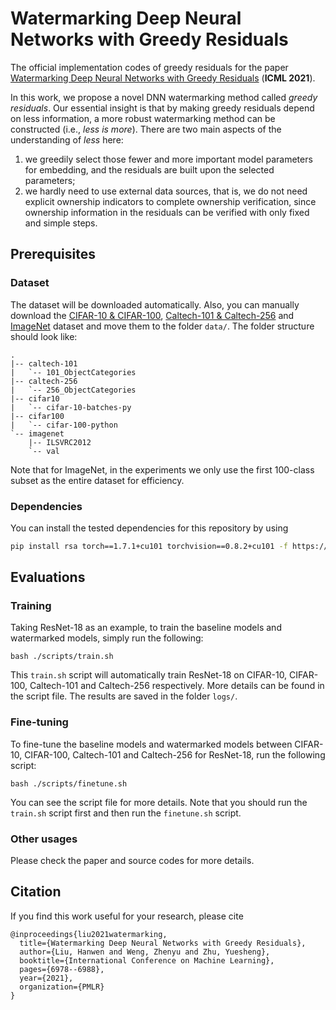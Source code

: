 # Watermarking Deep Neural Networks with Greedy Residuals
The official implementation codes of greedy residuals for the paper [Watermarking Deep Neural Networks with Greedy Residuals](http://proceedings.mlr.press/v139/liu21x.html) (__ICML 2021__).

In this work, we propose a novel DNN watermarking method called *greedy residuals*. Our essential insight is that by making greedy residuals depend on less information, a more robust watermarking method can be constructed (i.e., *less is more*). There are two main aspects of the understanding of *less* here: 
1. we greedily select those fewer and more important model parameters for embedding, and the residuals are built upon the selected parameters; 
2. we hardly need to use external data sources, that is, we do not need explicit ownership indicators to complete ownership verification, since ownership information in the residuals can be verified with only fixed and simple steps.

## Prerequisites

### Dataset
The dataset will be downloaded automatically. 
Also, you can manually download the [CIFAR-10 & CIFAR-100](https://www.cs.toronto.edu/~kriz/cifar.html), [Caltech-101 & Caltech-256](http://www.vision.caltech.edu/Image_Datasets/Caltech101/) and [ImageNet](http://image-net.org/download) dataset and move them to the folder `data/`. 
The folder structure should look like:
```
.
|-- caltech-101
|   `-- 101_ObjectCategories
|-- caltech-256
|   `-- 256_ObjectCategories
|-- cifar10
|   `-- cifar-10-batches-py
|-- cifar100
|   `-- cifar-100-python
`-- imagenet
    |-- ILSVRC2012
    `-- val
```

Note that for ImageNet, in the experiments we only use the first 100-class subset as the entire dataset for efficiency.

### Dependencies 
You can install the tested dependencies for this repository by using
```bash
pip install rsa torch==1.7.1+cu101 torchvision==0.8.2+cu101 -f https://download.pytorch.org/whl/torch_stable.html
```

## Evaluations
### Training
Taking ResNet-18 as an example, to train the baseline models and watermarked models, simply run the following:
```commandline
bash ./scripts/train.sh
```
This `train.sh` script will automatically train ResNet-18 on CIFAR-10, CIFAR-100, Caltech-101 and Caltech-256 respectively. 
More details can be found in the script file.
The results are saved in the folder `logs/`.

### Fine-tuning
To fine-tune the baseline models and watermarked models between CIFAR-10, CIFAR-100, Caltech-101 and Caltech-256 for ResNet-18, run the following script:
```commandline
bash ./scripts/finetune.sh
```
You can see the script file for more details. Note that you should run the `train.sh` script first and then run the `finetune.sh` script.

### Other usages
Please check the paper and source codes for more details.

## Citation
If you find this work useful for your research, please cite
```
@inproceedings{liu2021watermarking,
  title={Watermarking Deep Neural Networks with Greedy Residuals},
  author={Liu, Hanwen and Weng, Zhenyu and Zhu, Yuesheng},
  booktitle={International Conference on Machine Learning},
  pages={6978--6988},
  year={2021},
  organization={PMLR}
}
```
